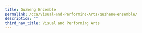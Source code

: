 ```yaml
---
title: Guzheng Enzemble
permalink: /cca/Visual-and-Performing-Arts/guzheng-ensemble/
description: ""
third_nav_title: Visual and Performing Arts
---
```

